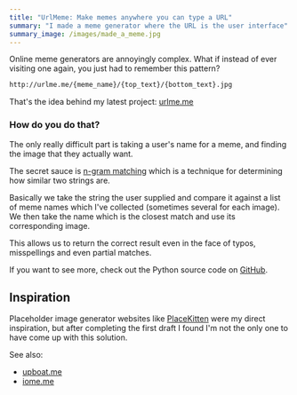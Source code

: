 ```yaml
---
title: "UrlMeme: Make memes anywhere you can type a URL"
summary: "I made a meme generator where the URL is the user interface"
summary_image: /images/made_a_meme.jpg
---
```


Online meme generators are annoyingly complex. What if instead of ever visiting
one again, you just had to remember this pattern?

~~~ markdown
http://urlme.me/{meme_name}/{top_text}/{bottom_text}.jpg
~~~

That's the idea behind my latest project: [urlme.me](http://urlme.me)

### How do you do that?

The only really difficult part is taking a user's name for a meme, and finding
the image that they actually want.

The secret sauce is [n-gram
matching](https://en.wikipedia.org/wiki/N-gram#n-grams_for_approximate_matching) which is a technique for determining how similar two strings are.

Basically we take the string the user supplied and compare it against a list of
meme names which I've collected (sometimes several for each image). We then
take the name which is the closest match and use its corresponding image.

This allows us to return the correct result even in the face of typos,
misspellings and even partial matches.

If you want to see more, check out the Python source code on
[GitHub](https://github.com/captbaritone/urlmeme).

## Inspiration

Placeholder image generator websites like
[PlaceKitten](https://placekitten.com/) were my direct inspiration, but after
completing the first draft I found I'm not the only one to have come up with
this solution. 

See also: 

* [upboat.me](https://upboat.me/)
* [iome.me](http://www.iome.me/)

